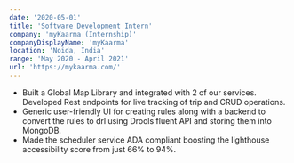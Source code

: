 ```yaml
---
date: '2020-05-01'
title: 'Software Development Intern'
company: 'myKaarma (Internship)'
companyDisplayName: 'myKaarma'
location: 'Noida, India'
range: 'May 2020 - April 2021'
url: 'https://mykaarma.com/'
---
```


- Built a Global Map Library and integrated with 2 of our services. Developed Rest endpoints for live tracking of trip and CRUD operations.
- Generic user-friendly UI for creating rules along with a backend to convert the rules to drl using Drools fluent API and storing them into MongoDB.
- Made the scheduler service ADA compliant boosting the lighthouse accessibility score from just 66% to 94%.

